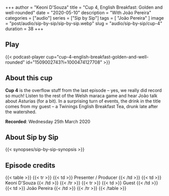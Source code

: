 +++
author = "Keoni D'Souza"
title = "Cup 4, English Breakfast: Golden and well-rounded"
date = "2020-05-10"
description = "With João Pereira"
categories = ["audio"]
series = ["Sip by Sip"]
tags = [
    "João Pereira"
]
image = "post/audio/sip-by-sip/sip-by-sip.webp"
slug = "audio/sip-by-sip/cup-4"
duration = 38
+++

## Play

{{< podcast-player cup="cup-4-english-breakfast-golden-and-well-rounded" id="1509002743?i=1000474127708" >}}

## About this cup

**Cup 4** is the overflow stuff from the last episode – yes, we really did record so much! Listen to the rest of the Welsh maraca game and hear João talk about Asturias (for a bit). In a surprising turn of events, the drink in the title comes from my guest – a Twinings English Breakfast Tea, drunk late after the watershed.

**Recorded**: Wednesday 25th March 2020

## About Sip by Sip

{{< synopses/sip-by-sip-synopsis >}}

## Episode credits

{{< table >}}
    {{< tr >}}
        {{< td >}}
            Presenter / Producer
        {{< /td >}}
        {{< td >}}
            Keoni D'Souza
        {{< /td >}}
    {{< /tr >}}
    {{< tr >}}
        {{< td >}}
            Guest
        {{< /td >}}
        {{< td >}}
            João Pereira
        {{< /td >}}
    {{< /tr >}}
{{< /table >}}